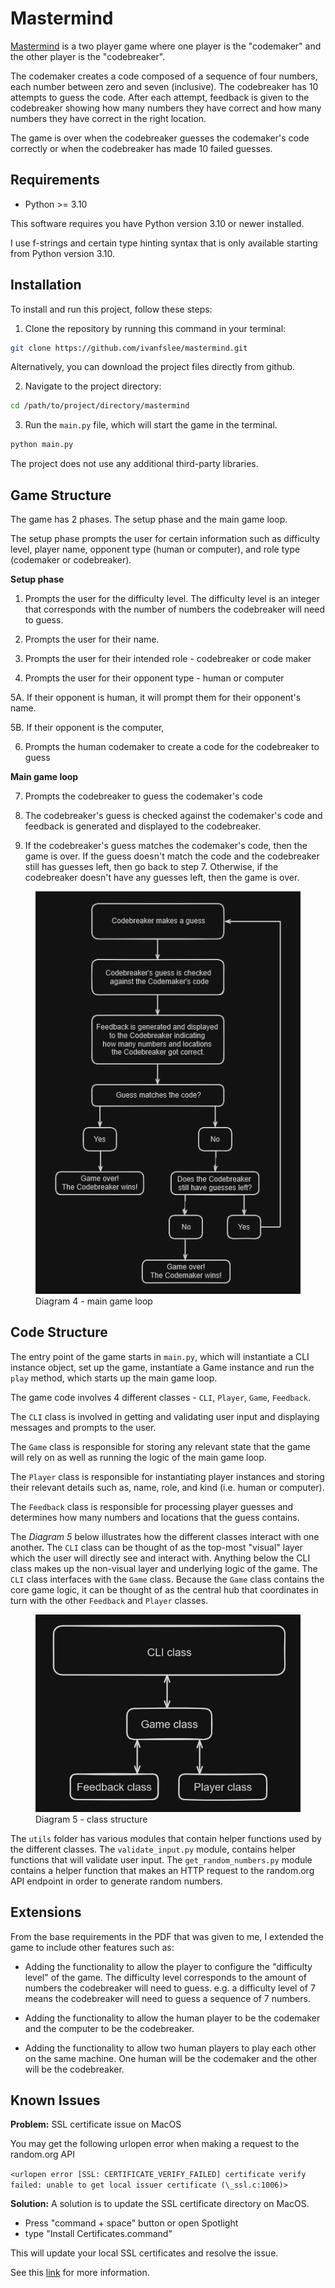 # Mastermind

[Mastermind](<https://en.wikipedia.org/wiki/Mastermind_(board_game)>) is a two player game where one player is the "codemaker" and the other player is the "codebreaker".

The codemaker creates a code composed of a sequence of four numbers, each number between zero and seven (inclusive). The codebreaker has 10 attempts to guess the code. After each attempt, feedback is given to the codebreaker showing how many numbers they have correct and how many numbers they have correct in the right location.

The game is over when the codebreaker guesses the codemaker's code correctly or when the codebreaker has made 10 failed guesses.

## Requirements

- Python >= 3.10

This software requires you have Python version 3.10 or newer installed.

I use f-strings and certain type hinting syntax that is only available starting from Python version 3.10.

## Installation

To install and run this project, follow these steps:

1. Clone the repository by running this command in your terminal:

```bash
git clone https://github.com/ivanfslee/mastermind.git
```

Alternatively, you can download the project files directly from github.

2. Navigate to the project directory:

```bash
cd /path/to/project/directory/mastermind
```

3. Run the `main.py` file, which will start the game in the terminal.

```bash
python main.py
```

The project does not use any additional third-party libraries.

## Game Structure

The game has 2 phases. The setup phase and the main game loop.

The setup phase prompts the user for certain information such as difficulty level, player name, opponent type (human or computer), and role type (codemaker or codebreaker).

**Setup phase**

1. Prompts the user for the difficulty level. The difficulty level is an integer that corresponds with the number of numbers the codebreaker will need to guess.

2. Prompts the user for their name.

3. Prompts the user for their intended role - codebreaker or code maker

4. Prompts the user for their opponent type - human or computer

5A. If their opponent is human, it will prompt them for their opponent's name.

5B. If their opponent is the computer,

6. Prompts the human codemaker to create a code for the codebreaker to guess

**Main game loop**

7. Prompts the codebreaker to guess the codemaker's code

8. The codebreaker's guess is checked against the codemaker's code and feedback is generated and displayed to the codebreaker.

9. If the codebreaker's guess matches the codemaker's code, then the game is over. If the guess doesn't match the code and the codebreaker still has guesses left, then go back to step 7. Otherwise, if the codebreaker doesn't have any guesses left, then the game is over.

<figure>
  <img
  src="https://github.com/ivanfslee/mastermind/raw/main/assets/main_game_loop.png"
  alt="main game loop diagram">
  <figcaption>Diagram 4 - main game loop</figcaption>
</figure>

## Code Structure

The entry point of the game starts in `main.py`, which will instantiate a CLI instance object, set up the game, instantiate a Game instance and run the `play` method, which starts up the main game loop.

The game code involves 4 different classes - `CLI`, `Player`, `Game`, `Feedback`.

The `CLI` class is involved in getting and validating user input and displaying messages and prompts to the user.

The `Game` class is responsible for storing any relevant state that the game will rely on as well as running the logic of the main game loop.

The `Player` class is responsible for instantiating player instances and storing their relevant details such as, name, role, and kind (i.e. human or computer).

The `Feedback` class is responsible for processing player guesses and determines how many numbers and locations that the guess contains.

The _Diagram 5_ below illustrates how the different classes interact with one another. The `CLI` class can be thought of as the top-most "visual" layer which the user will directly see and interact with. Anything below the CLI class makes up the non-visual layer and underlying logic of the game. The `CLI` class interfaces with the `Game` class. Because the `Game` class contains the core game logic, it can be thought of as the central hub that coordinates in turn with the other `Feedback` and `Player` classes.

<figure>
  <img
  src="https://github.com/ivanfslee/mastermind/raw/main/assets/class_structure.png"
  alt="Class structure diagram">
  <figcaption>Diagram 5 - class structure</figcaption>
</figure>

The `utils` folder has various modules that contain helper functions used by the different classes. The `validate_input.py` module, contains helper functions that will validate user input. The `get_random_numbers.py` module contains a helper function that makes an HTTP request to the random.org API endpoint in order to generate random numbers.

## Extensions

From the base requirements in the PDF that was given to me, I extended the game to include other features such as:

- Adding the functionality to allow the player to configure the "difficulty level" of the game. The difficulty level corresponds to the amount of numbers the codebreaker will need to guess. e.g. a difficulty level of 7 means the codebreaker will need to guess a sequence of 7 numbers.

- Adding the functionality to allow the human player to be the codemaker and the computer to be the codebreaker.

- Adding the functionality to allow two human players to play each other on the same machine. One human will be the codemaker and the other will be the codebreaker.

## Known Issues

**Problem:**
SSL certificate issue on MacOS

You may get the following urlopen error when making a request to the random.org API

`<urlopen error [SSL: CERTIFICATE_VERIFY_FAILED] certificate verify failed: unable to get local issuer certificate (\_ssl.c:1006)>`

**Solution:**
A solution is to update the SSL certificate directory on MacOS.

- Press "command + space" button or open Spotlight
- type "Install Certificates.command"

This will update your local SSL certificates and resolve the issue.

See this [link](https://support.chainstack.com/hc/en-us/articles/9117198436249-Common-SSL-Issues-on-Python-and-How-to-Fix-it) for more information.
